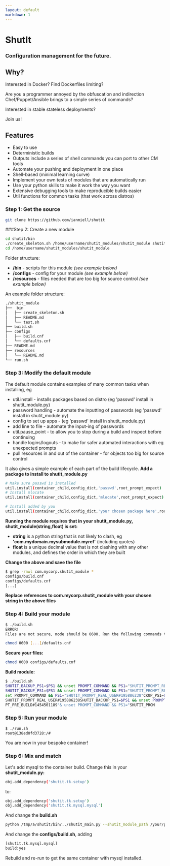 ```yaml
---
layout: default
markdown: 1
---
```

# ShutIt #
### Configuration management for the future. ###

## Why? ##

Interested in Docker? Find Dockerfiles limiting?

Are you a programmer annoyed by the obfuscation and indirection Chef/Puppet/Ansible brings to a simple series of commands?

Interested in stable stateless deployments?

Join us!

## Features ##
 - Easy to use
 - Deterministic builds
 - Outputs include a series of shell commands you can port to other CM tools
 - Automate your pushing and deployment in one place
 - Shell-based (minimal learning curve)
 - Implement your own tests of modules that are automatically run
 - Use your python skills to make it work the way you want
 - Extensive debugging tools to make reproducible builds easier
 - Util functions for common tasks (that work across distros)

### Step 1: Get the source ###
```sh
git clone https://github.com/ianmiell/shutit
```

###Step 2: Create a new module
```sh
cd shutit/bin
./create_skeleton.sh /home/username/shutit_modules/shutit_module shutit_module
cd /home/username/shutit_modules/shutit_module
```

Folder structure:
 - **/bin** - scripts for this module *(see example below)*
 - **/configs** - config for your module *(see example below)*
 - **/resources** - files needed that are too big for source control *(see example below)*

An example folder structure:
```sh
./shutit_module
├──  bin
│   ├── create_skeleton.sh
│   ├── README.md
│   └── test.sh
├── build.sh
├── configs
│   ├── build.cnf
│   └── defaults.cnf
├── README.md
├── resources
│   └── README.md
└── run.sh
```

### Step 3: Modify the default module ###
The default module contains examples of many common tasks when installing, eg
 - util.install                               - installs packages based on distro (eg 'passwd' install in shutit_module.py)
 - password handling                          - automate the inputting of passwords (eg 'passwd' install in shutit_module.py)
 - config to set up apps                      - (eg 'passwd' install in shutit_module.py)
 - add line to file                           - automate the input-ing of passwords
 - util.pause_point                           - to allow you to stop during a build and inspect before continuing
 - handle logins/logouts                      - to make for safer automated interactions with eg unexpected prompts
 - pull resources in and out of the container - for objects too big for source control

It also gives a simple example of each part of the build lifecycle. **Add a package to install to shutit_module.py**
```sh
# Make sure passwd is installed
util.install(container_child,config_dict,'passwd',root_prompt_expect)
# Install mlocate
util.install(container_child,config_dict,'mlocate',root_prompt_expect)

# Install added by you
util.install(container_child,config_dict,'your chosen package here',root_prompt_expect)
```

**Running the module requires that in your shutit_module.py, shutit_module(string,float) is set:**

 - **string** is a python string that is not likely to clash, eg **'com.mydomain.mysubmodule.myref'** (including quotes)
 - **float** is a unique decimal value that is not clashing with any other modules, and defines the order in which they are built

**Change the above and save the file**
```sh
$ grep -rnwl com.mycorp.shutit_module *
configs/build.cnf
configs/defaults.cnf
[...]
```

**Replace references to com.mycorp.shutit_module with your chosen string in the above files**

### Step 4: Build your module ###
```sh
$ ./build.sh
ERROR!
Files are not secure, mode should be 0600. Run the following commands to correct:

chmod 0600 [...]/defaults.cnf
```

**Secure your files:**
```sh
chmod 0600 configs/defaults.cnf
```

**Build module:**
```sh
$ ./build.sh
SHUTIT_BACKUP_PS1=$PS1 && unset PROMPT_COMMAND && PS1="SHUTIT_PROMPT_REAL_USER#195886238"
SHUTIT_BACKUP_PS1=$PS1 && unset PROMPT_COMMAND && PS1="SHUTIT_PROMPT_REAL_USER#195886238"
set PROMPT_COMMAND && PS1="SHUTIT_PROMPT_REAL_USER#195886238"CKUP_PS1=$PS1 && un 
SHUTIT_PROMPT_REAL_USER#195886238SHUTIT_BACKUP_PS1=$PS1 && unset PROMPT_COMMAND && PS1="SHUTIT_PROMPT_PRE_BUILD#1454501189"
PT_PRE_BUILD#1454501189"& unset PROMPT_COMMAND && PS1="SHUTIT_PROM
```

### Step 5: Run your module ###
```sh
$ ./run.sh
root@138ed0fd3728:/#
```

You are now in your bespoke container!

### Step 6: Mix and match ###
Let's add mysql to the container build. Change this in your **shutit_module.py:**
```sh
obj.add_dependency('shutit.tk.setup')
```

to:
```sh
obj.add_dependency('shutit.tk.setup')
obj.add_dependency('shutit.tk.mysql.mysql')
```

And change the **build.sh**
```sh
python /tmp/a/shutit/bin/../shutit_main.py --shutit_module_path /your/path/to/shutit/example/mysql
```

And change the **configs/build.sh**, adding
```sh
[shutit.tk.mysql.mysql]
build:yes
```

Rebuild and re-run to get the same container with mysql installed.
